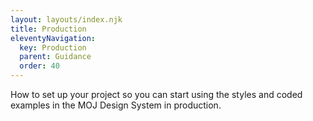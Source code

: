 ```yaml
---
layout: layouts/index.njk
title: Production
eleventyNavigation:
  key: Production
  parent: Guidance
  order: 40
---
```


How to set up your project so you can start using the styles and coded examples in the MOJ Design System in production.
